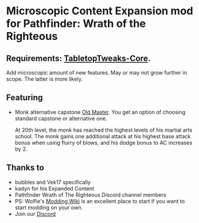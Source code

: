 ﻿# Microscopic Content Expansion mod for Pathfinder: Wrath of the Righteous 
## Requirements: [TabletopTweaks-Core](https://github.com/Vek17/TabletopTweaks-Core/releases).

Add microscopic amount of new features. May or may not grow further in scope. The latter is more likely.   

## Featuring
- Monk alternative capstone [Old Master](https://www.d20pfsrd.com/classes/core-classes/monk/#Old_Master_Ex). You get an option of choosing standard capstone or alternative one.

    At 20th level, the monk has reached the highest levels of his martial arts school. The monk gains one additional attack at his highest base attack bonus when using flurry of blows, and his dodge bonus to AC increases by 2.           

## Thanks to  
-   bubbles and Vek17 specifically   
-   kadyn for his Expanded Content
-   Pathfinder Wrath of The Righteous Discord channel members
-   PS: Wolfie's [Modding Wiki](https://github.com/WittleWolfie/OwlcatModdingWiki/wiki) is an excellent place to start if you want to start modding on your own.
-   Join our [Discord](https://discord.com/invite/wotr)